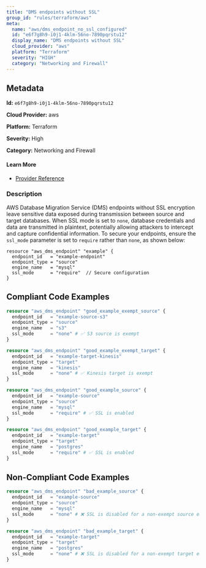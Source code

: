 ```yaml
---
title: "DMS endpoints without SSL"
group_id: "rules/terraform/aws"
meta:
  name: "aws/dms_endpoint_no_ssl_configured"
  id: "e6f7g8h9-i0j1-4klm-56no-7890pqrstu12"
  display_name: "DMS endpoints without SSL"
  cloud_provider: "aws"
  platform: "Terraform"
  severity: "HIGH"
  category: "Networking and Firewall"
---
```

## Metadata

**Id:** `e6f7g8h9-i0j1-4klm-56no-7890pqrstu12`

**Cloud Provider:** aws

**Platform:** Terraform

**Severity:** High

**Category:** Networking and Firewall

#### Learn More

 - [Provider Reference](https://registry.terraform.io/providers/hashicorp/aws/latest/docs/resources/dms_endpoint#ssl_mode)

### Description

 AWS Database Migration Service (DMS) endpoints without SSL encryption leave sensitive data exposed during transmission between source and target databases. When SSL mode is set to `none`, database credentials and data are transmitted in plaintext, potentially allowing attackers to intercept and capture confidential information. To secure your endpoints, ensure the `ssl_mode` parameter is set to `require` rather than `none`, as shown below:

```
resource "aws_dms_endpoint" "example" {
  endpoint_id   = "example-endpoint"
  endpoint_type = "source"
  engine_name   = "mysql"
  ssl_mode      = "require"  // Secure configuration
}
```


## Compliant Code Examples
```terraform
resource "aws_dms_endpoint" "good_example_exempt_source" {
  endpoint_id   = "example-source-s3"
  endpoint_type = "source"
  engine_name   = "s3"
  ssl_mode      = "none" # ✅ S3 source is exempt
}

resource "aws_dms_endpoint" "good_example_exempt_target" {
  endpoint_id   = "example-target-kinesis"
  endpoint_type = "target"
  engine_name   = "kinesis"
  ssl_mode      = "none" # ✅ Kinesis target is exempt
}

```

```terraform
resource "aws_dms_endpoint" "good_example_source" {
  endpoint_id   = "example-source"
  endpoint_type = "source"
  engine_name   = "mysql"
  ssl_mode      = "require" # ✅ SSL is enabled
}

resource "aws_dms_endpoint" "good_example_target" {
  endpoint_id   = "example-target"
  endpoint_type = "target"
  engine_name   = "postgres"
  ssl_mode      = "require" # ✅ SSL is enabled
}
```
## Non-Compliant Code Examples
```terraform
resource "aws_dms_endpoint" "bad_example_source" {
  endpoint_id   = "example-source"
  endpoint_type = "source"
  engine_name   = "mysql"
  ssl_mode      = "none" # ❌ SSL is disabled for a non-exempt source endpoint
}

resource "aws_dms_endpoint" "bad_example_target" {
  endpoint_id   = "example-target"
  endpoint_type = "target"
  engine_name   = "postgres"
  ssl_mode      = "none" # ❌ SSL is disabled for a non-exempt target endpoint
}

```